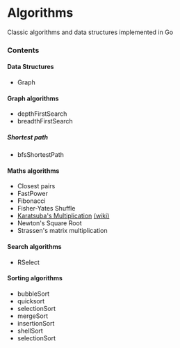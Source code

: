 # Algorithms

Classic algorithms and data structures implemented in Go

### Contents

#### Data Structures

* Graph

#### Graph algorithms

* depthFirstSearch
* breadthFirstSearch

##### Shortest path

* bfsShortestPath

#### Maths algorithms

* Closest pairs
* FastPower
* Fibonacci
* Fisher-Yates Shuffle
* [Karatsuba's Multiplication](https://github.com/arnauddri/algorithms/tree/master/maths/karatsuba) [(wiki)](http://en.wikipedia.org/wiki/Karatsuba_algorithm)
* Newton's Square Root
* Strassen's matrix multiplication

#### Search algorithms

 * RSelect

#### Sorting algorithms

* bubbleSort
* quicksort
* selectionSort
* mergeSort
* insertionSort
* shellSort
* selectionSort
